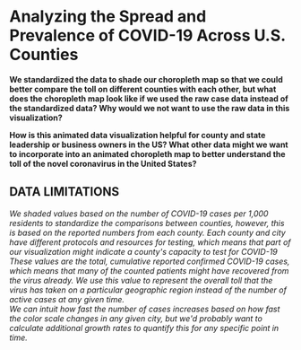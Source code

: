 # Analyzing the Spread and Prevalence of COVID-19 Across U.S. Counties

__We standardized the data to shade our choropleth map so that we could better compare the toll on different counties with each other, but what does the choropleth map look like if we used the raw case data instead of the standardized data? Why would we not want to use the raw data in this visualization?__

__How is this animated data visualization helpful for county and state leadership or business owners in the US? What other data might we want to incorporate into an animated choropleth map to better understand the toll of the novel coronavirus in the United States?__

## DATA LIMITATIONS
_We shaded values based on the number of COVID-19 cases per 1,000 residents to standardize the comparisons between counties, however, this is based on the reported numbers from each county. Each county and city have different protocols and resources for testing, which means that part of our visualization might indicate a county's capacity to test for COVID-19
These values are the total, cumulative reported confirmed COVID-19 cases, which means that many of the counted patients might have recovered from the virus already. We use this value to represent the overall toll that the virus has taken on a particular geographic region instead of the number of active cases at any given time.  
We can intuit how fast the number of cases increases based on how fast the color scale changes in any given city, but we'd probably want to calculate additional growth rates to quantify this for any specific point in time._

